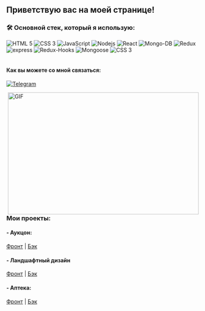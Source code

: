 <h2>
  Приветствую вас на моей странице!
</h2>

<div>

<h3>🛠️ Основной стек, который я использую:</h3>
<div>
<img alt="HTML 5" src="https://img.shields.io/badge/HTML5-E34F26?style=for-the-badge&logo=html5&logoColor=white">
 <img alt="CSS 3" src="https://img.shields.io/badge/CSS3-1572B6?style=for-the-badge&logo=css3&logoColor=white">
 <img alt="JavaScript" src="https://img.shields.io/badge/-JavaScript-yellow?style=for-the-badge&logo=JavaScript&logoColor=white" />
 <img alt="Nodejs" src="https://img.shields.io/badge/-Nodejs-43853d?style=for-the-badge&logo=Node.js&logoColor=white" />
 <img alt="React" src="https://img.shields.io/badge/-React-45b8d8?style=for-the-badge&logo=react&logoColor=white" />
 <img alt="Mongo-DB" src="https://img.shields.io/badge/-Mongo_DB-red?style=for-the-badge&logo=MongoDB&logoColor=black" />
 <img alt="Redux" src="https://img.shields.io/badge/-Redux-430098?style=for-the-badge&logo=redux&logoColor=white" />
 <br>
 <img alt="express" src="https://img.shields.io/badge/express-green?style=for-the-badge&logo=express">
 <img alt="Redux-Hooks" src="https://img.shields.io/badge/-React_Hooks-430098?style=for-the-badge&logo=Redux&logoColor=white" />
 <img alt="Mongoose" src="https://img.shields.io/badge/mongoose-green?style=for-the-badge&logo=mongoose">
 <img alt="CSS 3" src="https://img.shields.io/badge/-Webpack-blue?style=for-the-badge">
 
 </div>
</div>

<br>

<h4>Как вы можете со мной связаться:</h4>

[![Telegram](https://img.shields.io/badge/-Telegram-black?style=for-the-badge&logo=Telegram)](https://t.me/mvs451)



<img align="right" alt="GIF" src="https://github.com/abhisheknaiidu/abhisheknaiidu/blob/master/code.gif?raw=true" width="500" height="320" />

<h3>Мои проекты:</h3>

<h4>- Аукцон:</h4>
<a href="https://github.com/MovsarTS/final-front.git">Фронт</a> |
<a href="https://github.com/MovsarTS/final-back.git">Бэк</a>

<h4>- Ландшафтный дизайн</h4>
<a href="https://github.com/MovsarTS/project-forest-front.git">Фронт</a> |
<a href="https://github.com/MovsarTS/project-forest-back.git">Бэк</a>

<h4>- Аптека:</h4>
<a href= "https://github.com/MovsarTS/apteka-team-front.git">Фронт</a> |
<a href= "https://github.com/MovsarTS/apteka-team-back.git">Бэк</a>
